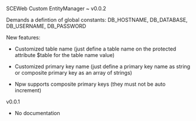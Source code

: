 SCEWeb Custom EntityManager ~ v0.0.2

Demands a defintion of global constants:
	DB_HOSTNAME, DB_DATABASE, DB_USERNAME, DB_PASSWORD


 New features:

 - Customized table name (just define a table name on the protected attribute $table for the table name value)

 - Customized primary key name (just define a primary key name as string or composite primary key as an array of strings)

 - Npw supports composite primary keys (they must not be auto increment)


v0.0.1

 - No documentation